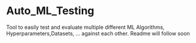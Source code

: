 # Auto_ML_Testing

Tool to easily test and evaluate multiple different ML Algorithms, Hyperparameters,Datasets, ... against each other. 
Readme will follow soon

